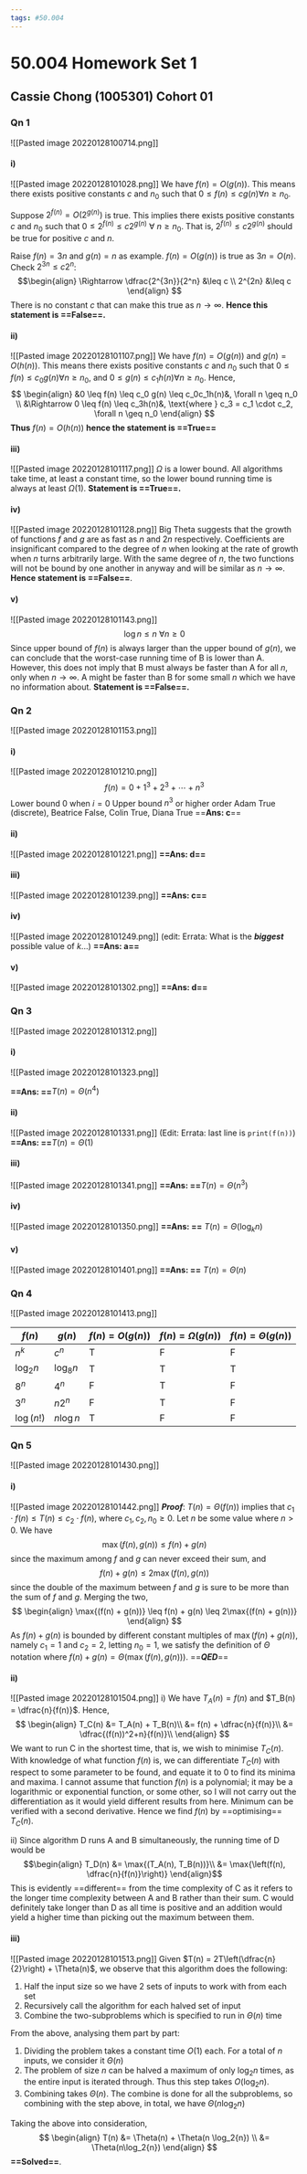 ```yaml
---
tags: #50.004
---
```


# 50.004 Homework Set 1
## Cassie Chong (1005301) Cohort 01
### Qn 1
![[Pasted image 20220128100714.png]]
#### i)
![[Pasted image 20220128101028.png]]
We have $f(n) = O(g(n))$.
This means there exists positive constants $c$ and $n_0$ such that $0 \leq f(n) \leq cg(n) \forall n \geq n_0$.

Suppose $2^{f(n)} = O(2^{g(n)})$ is true.
This implies there exists positive constants $c$ and $n_0$ such that $0 \leq 2^{f(n)} \leq c2^{g(n)} \ \forall \  n \geq n_0$.
That is, $2^{f(n)} \leq c2^{g(n)}$ should be true for positive $c$ and $n$.

Raise $f(n) = 3n$ and $g(n) = n$ as example.
$f(n) = O(g(n))$ is true as $3n = O(n)$.
Check $2^{3n} \leq c 2^{n}$:
$$\begin{align}
\Rightarrow \dfrac{2^{3n}}{2^n} &\leq c \\
2^{2n} &\leq c
\end{align}
$$
There is no constant $c$ that can make this true as $n \to \infty$.
**Hence this statement is ==False==.**

#### ii)
![[Pasted image 20220128101107.png]]
We have $f(n) = O(g(n))$ and $g(n) = O(h(n))$.
This means there exists positive constants $c$ and $n_0$ such that $0 \leq f(n) \leq c_0g(n) \forall n \geq n_0$, and $0 \leq g(n) \leq c_1h(n) \forall n \geq n_0$.
Hence, 
$$
\begin{align}
&0 \leq f(n) \leq c_0 g(n) \leq c_0c_1h(n)&, \forall n \geq n_0 \\
&\Rightarrow 0 \leq f(n) \leq c_3h(n)&, \text{where } c_3 = c_1 \cdot c_2, \forall n \geq n_0
\end{align}
$$
**Thus** $f(n) = O(h(n))$ **hence the statement is ==True==**

#### iii)
![[Pasted image 20220128101117.png]]
$\Omega$ is a lower bound.
All algorithms take time, at least a constant time, so the lower bound running time is always at least $\Omega(1)$.
**Statement is ==True==.**

#### iv)
![[Pasted image 20220128101128.png]]
Big Theta suggests that the growth of functions $f$ and $g$ are as fast as $n$ and $2n$ respectively.
Coefficients are insignificant compared to the degree of $n$ when looking at the rate of growth when $n$ turns arbitrarily large.
With the same degree of $n$, the two functions will not be bound by one another in anyway and will be similar as $n \to \infty$.
**Hence statement is ==False==**.

#### v)
![[Pasted image 20220128101143.png]]
$$\log{n} \leq n \ \forall n \geq 0$$
Since upper bound of $f(n)$ is always larger than the upper bound of $g(n)$, we can conclude that the worst-case running time of B is lower than A.
However, this does not imply that B must always be faster than A for all $n$, only when $n \to \infty$. A might be faster than B for some small $n$ which we have no information about.
**Statement is ==False==.**

### Qn 2
![[Pasted image 20220128101153.png]]
#### i)
![[Pasted image 20220128101210.png]]
$$f(n) = 0 + 1^3 + 2^3 + \cdots + n^3$$
Lower bound 0 when $i = 0$
Upper bound $n^3$ or higher order
Adam True (discrete), Beatrice False, Colin True, Diana True
==**Ans: c**==

#### ii)
![[Pasted image 20220128101221.png]]
**==Ans: d==**

#### iii)
![[Pasted image 20220128101239.png]]
**==Ans: c==**

#### iv)
![[Pasted image 20220128101249.png]]
(edit: Errata: What is the ***biggest*** possible value of $k$...)
**==Ans: a==**

#### v)
![[Pasted image 20220128101302.png]]
**==Ans: d==**

### Qn 3
![[Pasted image 20220128101312.png]]
#### i)
![[Pasted image 20220128101323.png]]

**==Ans: ==**$T(n) = \Theta(n^4)$

#### ii)
![[Pasted image 20220128101331.png]]
(Edit: Errata: last line is `print(f(n))`)
**==Ans: ==**$T(n) = \Theta(1)$

#### iii)
![[Pasted image 20220128101341.png]]
**==Ans: ==**$T(n) = \Theta(n^3)$

#### iv)
![[Pasted image 20220128101350.png]]
**==Ans: ==** $T(n) = \Theta(\log_k{n})$

#### v)
![[Pasted image 20220128101401.png]]
**==Ans: ==** $T(n) = \Theta(n)$

### Qn 4
![[Pasted image 20220128101413.png]]

|$f(n)$|$g(n)$|$f(n) = O(g(n))$|$f(n) = \Omega(g(n))$|$f(n) = \Theta(g(n))$|
|---|---|---|---|---|
|$n^k$|$c^n$      |    T   |   F   |  F     |
|$\log_2{n}$|$\log_8{n}$ |    T   |    T  |   T   |
|$8^n$|$4^n$      |    F   |    T  |    F  |
|$3^n$|$n2^n$     |    F    |   T    |   F    |
|$\log{(n!)}$|$n \log{n}$|    T    |    F    |    F   |

### Qn 5
![[Pasted image 20220128101430.png]]
#### i)
![[Pasted image 20220128101442.png]]
***Proof***: 
$T(n) = \Theta(f(n))$ implies that $c_1 \cdot f(n) \leq T(n) \leq c_2 \cdot f(n)$, where $c_1, c_2, n_0 \geq 0$.
Let $n$ be some value where $n > 0$. We have
$$\max{(f(n), g(n))} \leq f(n) + g(n)$$
since the maximum among $f$ and $g$ can never exceed their sum,
and
$$f(n) + g(n) \leq 2\max{(f(n), g(n))}$$
since the double of the maximum between $f$ and $g$ is sure to be more than the sum of $f$ and $g$.
Merging the two,
$$
\begin{align}
\max{(f(n) + g(n))} \leq f(n) + g(n) \leq 2\max{(f(n) + g(n))}
\end{align}
$$
As $f(n) + g(n)$ is bounded by different constant multiples of $\max{(f(n) + g(n))}$, namely $c_1 = 1$ and $c_2 = 2$, letting $n_0 = 1$, we satisfy the definition of $\Theta$ notation where $f(n) + g(n) = \Theta(\max{(f(n), g(n))})$. ==***QED***==


#### ii)
![[Pasted image 20220128101504.png]]
i) We have $T_A(n) = f(n)$ and $T_B(n) = \dfrac{n}{f(n)}$.
Hence, 
$$
\begin{align}
T_C(n) &= T_A(n) + T_B(n)\\
&= f(n) + \dfrac{n}{f(n)}\\
&= \dfrac{(f(n))^2+n}{f(n)}\\
\end{align}
$$
We want to run C in the shortest time, that is, we wish to minimise $T_C(n)$.
With knowledge of what function $f(n)$ is, we can differentiate $T_C(n)$ with respect to some parameter to be found, and equate it to $0$ to find its minima and maxima. I cannot assume that function $f(n)$ is a polynomial; it may be a logarithmic or exponential function, or some other, so I will not carry out the differentiation as it would yield different results from here.
Minimum can be verified with a second derivative.
Hence we find $f(n)$ by ==optimising== $T_C(n)$.

ii) Since algorithm D runs A and B simultaneously, the running time of D would be
$$\begin{align}
T_D(n) &= \max{(T_A(n), T_B(n))}\\
&= \max{\left(f(n), \dfrac{n}{f(n)}\right)}
\end{align}$$
This is evidently ==different== from the time complexity of C as it refers to the longer time complexity between A and B rather than their sum. C would definitely take longer than D as all time is positive and an addition would yield a higher time than picking out the maximum between them.

#### iii)
![[Pasted image 20220128101513.png]]
Given $T(n) = 2T\left(\dfrac{n}{2}\right) + \Theta(n)$, we observe that this algorithm does the following:
1. Half the input size so we have 2 sets of inputs to work with from each set
2. Recursively call the algorithm for each halved set of input
3. Combine the two-subproblems which is specified to run in $\Theta(n)$ time

From the above, analysing them part by part:
1. Dividing the problem takes a constant time $O(1)$ each. For a total of $n$ inputs, we consider it $\Theta(n)$
2. The problem of size $n$ can be halved a maximum of only $\log_2{n}$ times, as the entire input is iterated through. Thus this step takes $O(\log_2{n})$.
3. Combining takes $\Theta(n)$. The combine is done for all the subproblems, so combining with the step above, in total, we have $\Theta(n \log_2{n})$

Taking the above into consideration,
$$
\begin{align}
T(n) &= \Theta(n) + \Theta(n \log_2{n}) \\
&= \Theta(n\log_2{n})
\end{align}
$$
**==Solved==**.